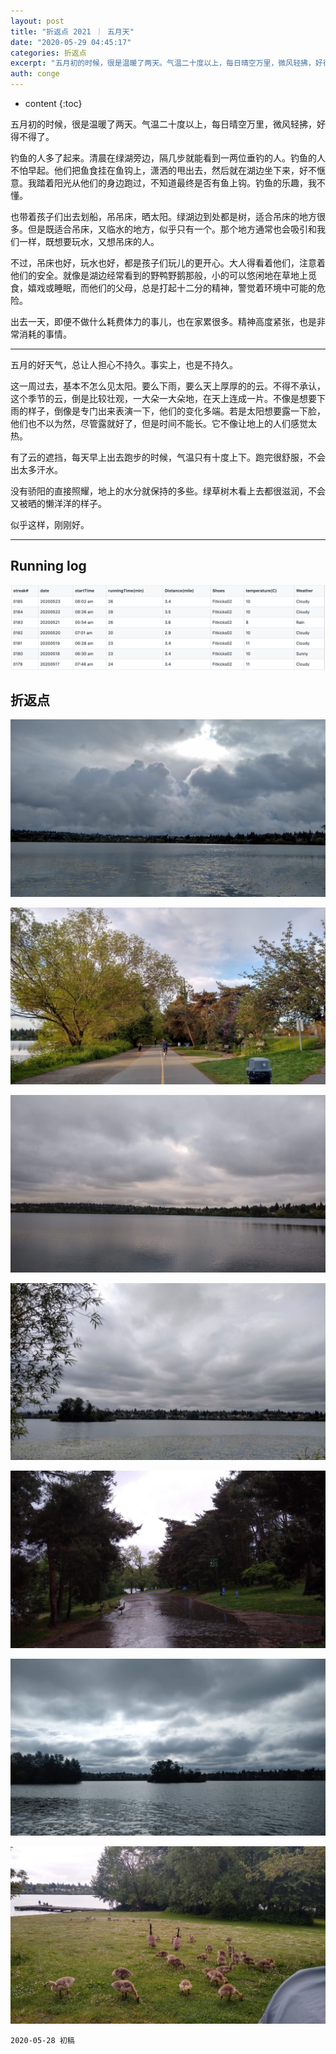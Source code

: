 ```yaml
---
layout: post
title: "折返点 2021 ｜ 五月天"
date: "2020-05-29 04:45:17"
categories: 折返点
excerpt: "五月初的时候，很是温暖了两天。气温二十度以上，每日晴空万里，微风轻拂，好得不得了。 钓鱼的人多了起来。清晨在绿湖旁边，隔几步就能看到一两位垂钓的..."
auth: conge
---
```

* content
{:toc}

五月初的时候，很是温暖了两天。气温二十度以上，每日晴空万里，微风轻拂，好得不得了。

钓鱼的人多了起来。清晨在绿湖旁边，隔几步就能看到一两位垂钓的人。钓鱼的人不怕早起。他们把鱼食挂在鱼钩上，潇洒的甩出去，然后就在湖边坐下来，好不惬意。我踏着阳光从他们的身边跑过，不知道最终是否有鱼上钩。钓鱼的乐趣，我不懂。

也带着孩子们出去划船，吊吊床，晒太阳。绿湖边到处都是树，适合吊床的地方很多。但是既适合吊床，又临水的地方，似乎只有一个。那个地方通常也会吸引和我们一样，既想要玩水，又想吊床的人。

不过，吊床也好，玩水也好，都是孩子们玩儿的更开心。大人得看着他们，注意着他们的安全。就像是湖边经常看到的野鸭野鹅那般，小的可以悠闲地在草地上觅食，嬉戏或睡眠，而他们的父母，总是打起十二分的精神，警觉着环境中可能的危险。

出去一天，即便不做什么耗费体力的事儿，也在家累很多。精神高度紧张，也是非常消耗的事情。

----

五月的好天气，总让人担心不持久。事实上，也是不持久。

这一周过去，基本不怎么见太阳。要么下雨，要么天上厚厚的的云。不得不承认，这个季节的云，倒是比较壮观，一大朵一大朵地，在天上连成一片。不像是想要下雨的样子，倒像是专门出来表演一下，他们的变化多端。若是太阳想要露一下脸，他们也不以为然，尽管露就好了，但是时间不能长。它不像让地上的人们感觉太热。

有了云的遮挡，每天早上出去跑步的时候，气温只有十度上下。跑完很舒服，不会出太多汗水。

没有骄阳的直接照耀，地上的水分就保持的多些。绿草树木看上去都很滋润，不会又被晒的懒洋洋的样子。

似乎这样，刚刚好。

-----

## Running log
![Running log week 21, 2020](/assets/images/折返点/118382-43083b5733439e79.png)

## 折返点
![20200517.jpg](/assets/images/折返点/118382-35c413d9c3cb23b9.jpg)

![20200518.jpg](/assets/images/折返点/118382-d02839a7593a54e6.jpg)

![20200519.jpg](/assets/images/折返点/118382-f3054c228c2c7be6.jpg)

![20200520.jpg](/assets/images/折返点/118382-4b2e06ceebc1a52c.jpg)

![20200521.jpg](/assets/images/折返点/118382-007635be4ee07899.jpg)

![20200522.jpg](/assets/images/折返点/118382-9eec6e2b254af5ed.jpg)

![20200523.jpg](/assets/images/折返点/118382-6d7a6d4f80f49ae3.jpg)

```
2020-05-28 初稿
```

